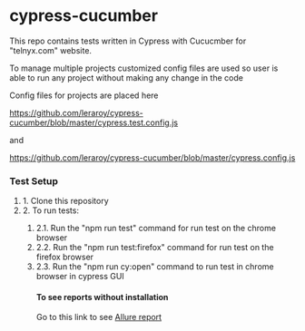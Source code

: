 # cypress-cucumber

This repo contains tests written in Cypress with Cucucmber for "telnyx.com" website.


To manage multiple projects customized config files are used so user is able to run any project without making any change in the code

Config files for projects are placed here

https://github.com/leraroy/cypress-cucumber/blob/master/cypress.test.config.js

and

https://github.com/leraroy/cypress-cucumber/blob/master/cypress.config.js

### Test Setup
<ol>
<li>1. Clone this repository</li>
<li>2. To run tests:</li>
    <ol>
    <li>2.1. Run the "npm run test" command for run test on the chrome browser</li>
    <li>2.2. Run the "npm run test:firefox" command for run test on the firefox browser</li>
    <li>2.3. Run the "npm run cy:open" command to run test in chrome browser in cypress GUI</li>
   
   
#### To see reports without installation
Go to this link to see [Allure report](https://leraroy.github.io/cypress-cucumber/4/)
